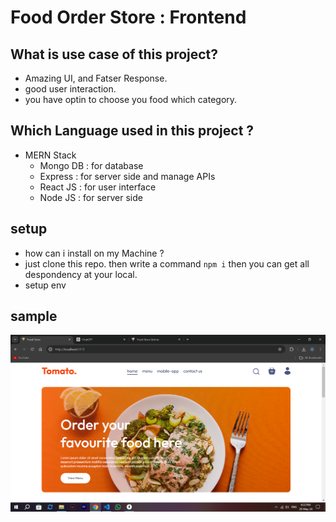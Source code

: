 # Food Order Store : Frontend
## What is use case of this project?
- Amazing UI, and Fatser Response.
- good user interaction.
- you have optin to choose you food which category.
## Which Language used in this project ?
- MERN Stack
    - Mongo DB : for database
    - Express : for server side and manage APIs
    - React JS : for user interface
    - Node JS : for server side
## setup
- how can i install on my Machine ?
- just clone this repo. then write a command `npm i` then you can get all despondency at your local.
- setup env
## sample
![img](https://github.com/ayushsolanki29/mern-food-store-frontend/blob/main/Screenshot/Screenshot%20(466).png)

